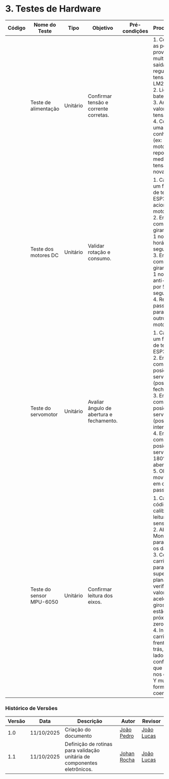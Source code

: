 # 3. Testes de Hardware

| Código | Nome do Teste            | Tipo     | Objetivo                                 | Pré-condições | Procedimento                                                                                                                                                                                                                                                                                                                                                                        | Resultado Esperado | Requisito Relacionado |
| ------ | ------------------------ | -------- | ---------------------------------------- | ------------- | ----------------------------------------------------------------------------------------------------------------------------------------------------------------------------------------------------------------------------------------------------------------------------------------------------------------------------------------------------------------------------------- | ------------------ | --------------------- |
|        | Teste de alimentação     | Unitário | Confirmar tensão e corrente corretas.    |               | 1\. Conectar as pontas de prova de um multímetro na saída do regulador de tensão LM2596.<br>2\. Ligar a bateria.<br>3\. Anotar o valor da tensão (V).<br>4\. Conectar uma carga conhecida (ex: ESP32 e motores em repouso) e medir a tensão novamente.                                                                                                                              |                    |                       |
|        | Teste dos motores DC     | Unitário | Validar rotação e consumo.               |               | 1\. Carregar um firmware de teste no ESP32 para acionar um motor por vez.<br>2\. Enviar comando para girar o motor 1 no sentido horário por 5 segundos.<br>3\. Enviar comando para girar o motor 1 no sentido anti-horário por 5 segundos.<br>4\. Repetir os passos 2 e 3 para todos os outros motores.                                                                             |                    |                       |
|        | Teste do servomotor      | Unitário | Avaliar ângulo de abertura e fechamento. |               | 1\. Carregar um firmware de teste no ESP32.<br>2\. Enviar comando para posicionar o servo em 0° (posição fechada).<br>3\. Enviar comando para posicionar o servo em 90° (posição intermediária).<br>4\. Enviar comando para posicionar o servo em 180° (posição aberta).<br>5\. Observar o movimento em cada passo.                                                                 |                    |                       |
|        | Teste do sensor MPU-6050 | Unitário | Confirmar leitura dos eixos.             |               | 1\. Carregar o código de calibração e leitura do sensor.<br>2\. Abrir o Monitor Serial para visualizar os dados.<br>3\. Com o carrinho parado em superfície plana, verificar se os valores de aceleração e giroscópio estão próximos de zero.<br>4\. Inclinar o carrinho para frente, para trás, e para os lados, confirmando que os dados nos eixos X e Y mudam de forma coerente. |                    |                       |




### Histórico de Versões

| Versão | Data       | Descrição                                      | Autor               | Revisor            |
|--------|------------|------------------------------------------------|---------------------|--------------------|
| 1.0    | 11/10/2025 | Criação do documento | [João Pedro](https://github.com/JoaoPedrooSS)          |  [João Lucas](https://github.com/jlucasiqueira)  |
| 1.1    | 11/10/2025 | Definição de rotinas para validação unitária de componentes eletrônicos. | [Johan Rocha](https://github.com/johan-rocha)          |  [João Lucas](https://github.com/jlucasiqueira)  |